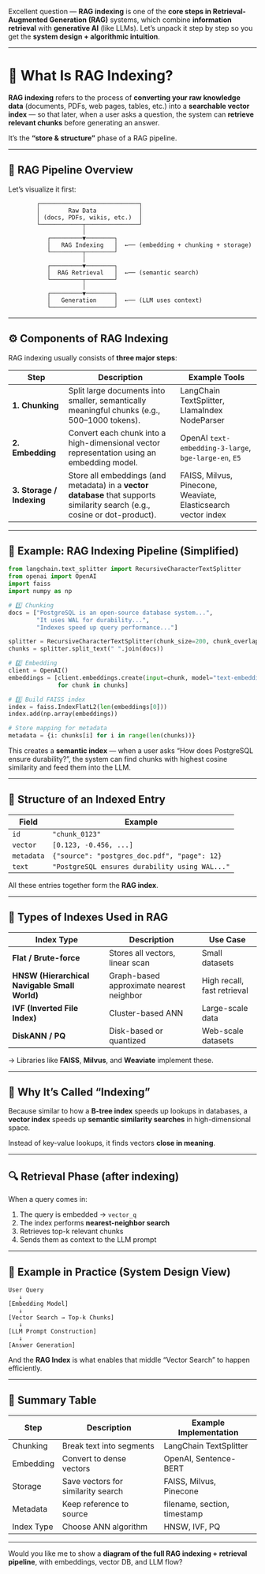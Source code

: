 Excellent question — **RAG indexing** is one of the **core steps in Retrieval-Augmented Generation (RAG)** systems, which combine **information retrieval** with **generative AI** (like LLMs). Let’s unpack it step by step so you get the **system design + algorithmic intuition**.

---

# 🧠 What Is RAG Indexing?

**RAG indexing** refers to the process of **converting your raw knowledge data** (documents, PDFs, web pages, tables, etc.) into a **searchable vector index** — so that later, when a user asks a question, the system can **retrieve relevant chunks** before generating an answer.

It’s the **“store & structure”** phase of a RAG pipeline.

---

## 🧩 RAG Pipeline Overview

Let’s visualize it first:

```
        ┌────────────────────────────┐
        │        Raw Data            │
        │ (docs, PDFs, wikis, etc.)  │
        └────────────┬───────────────┘
                     │
           ┌─────────▼────────┐
           │   RAG Indexing   │  ←── (embedding + chunking + storage)
           └─────────┬────────┘
                     │
           ┌─────────▼────────┐
           │  RAG Retrieval   │  ←── (semantic search)
           └─────────┬────────┘
                     │
           ┌─────────▼────────┐
           │   Generation     │  ←── (LLM uses context)
           └──────────────────┘
```

---

## ⚙️ Components of **RAG Indexing**

RAG indexing usually consists of **three major steps**:

| Step                      | Description                                                                                                                 | Example Tools                                                 |
| ------------------------- | --------------------------------------------------------------------------------------------------------------------------- | ------------------------------------------------------------- |
| **1. Chunking**           | Split large documents into smaller, semantically meaningful chunks (e.g., 500–1000 tokens).                                 | LangChain TextSplitter, LlamaIndex NodeParser                 |
| **2. Embedding**          | Convert each chunk into a high-dimensional vector representation using an embedding model.                                  | OpenAI `text-embedding-3-large`, `bge-large-en`, `E5`         |
| **3. Storage / Indexing** | Store all embeddings (and metadata) in a **vector database** that supports similarity search (e.g., cosine or dot-product). | FAISS, Milvus, Pinecone, Weaviate, Elasticsearch vector index |

---

## 🧮 Example: RAG Indexing Pipeline (Simplified)

```python
from langchain.text_splitter import RecursiveCharacterTextSplitter
from openai import OpenAI
import faiss
import numpy as np

# 1️⃣ Chunking
docs = ["PostgreSQL is an open-source database system...",
        "It uses WAL for durability...",
        "Indexes speed up query performance..."]

splitter = RecursiveCharacterTextSplitter(chunk_size=200, chunk_overlap=20)
chunks = splitter.split_text(" ".join(docs))

# 2️⃣ Embedding
client = OpenAI()
embeddings = [client.embeddings.create(input=chunk, model="text-embedding-3-small").data[0].embedding
              for chunk in chunks]

# 3️⃣ Build FAISS index
index = faiss.IndexFlatL2(len(embeddings[0]))
index.add(np.array(embeddings))

# Store mapping for metadata
metadata = {i: chunks[i] for i in range(len(chunks))}
```

This creates a **semantic index** — when a user asks “How does PostgreSQL ensure durability?”,
the system can find chunks with highest cosine similarity and feed them into the LLM.

---

## 🧱 Structure of an Indexed Entry

| Field      | Example                                        |
| ---------- | ---------------------------------------------- |
| `id`       | `"chunk_0123"`                                 |
| `vector`   | `[0.123, -0.456, ...]`                         |
| `metadata` | `{"source": "postgres_doc.pdf", "page": 12}`   |
| `text`     | `"PostgreSQL ensures durability using WAL..."` |

All these entries together form the **RAG index**.

---

## 🧭 Types of Indexes Used in RAG

| Index Type                                    | Description                              | Use Case                    |
| --------------------------------------------- | ---------------------------------------- | --------------------------- |
| **Flat / Brute-force**                        | Stores all vectors, linear scan          | Small datasets              |
| **HNSW (Hierarchical Navigable Small World)** | Graph-based approximate nearest neighbor | High recall, fast retrieval |
| **IVF (Inverted File Index)**                 | Cluster-based ANN                        | Large-scale data            |
| **DiskANN / PQ**                              | Disk-based or quantized                  | Web-scale datasets          |

→ Libraries like **FAISS**, **Milvus**, and **Weaviate** implement these.

---

## 🧠 Why It’s Called “Indexing”

Because similar to how a **B-tree index** speeds up lookups in databases,
a **vector index** speeds up **semantic similarity searches** in high-dimensional space.

Instead of key-value lookups, it finds vectors **close in meaning**.

---

## 🔍 Retrieval Phase (after indexing)

When a query comes in:

1. The query is embedded → `vector_q`
2. The index performs **nearest-neighbor search**
3. Retrieves top-k relevant chunks
4. Sends them as context to the LLM prompt

---

## 🧩 Example in Practice (System Design View)

```
User Query
   ↓
[Embedding Model]
   ↓
[Vector Search → Top-k Chunks]
   ↓
[LLM Prompt Construction]
   ↓
[Answer Generation]
```

And the **RAG Index** is what enables that middle “Vector Search” to happen efficiently.

---

## 🧱 Summary Table

| Step       | Description                        | Example Implementation       |
| ---------- | ---------------------------------- | ---------------------------- |
| Chunking   | Break text into segments           | LangChain TextSplitter       |
| Embedding  | Convert to dense vectors           | OpenAI, Sentence-BERT        |
| Storage    | Save vectors for similarity search | FAISS, Milvus, Pinecone      |
| Metadata   | Keep reference to source           | filename, section, timestamp |
| Index Type | Choose ANN algorithm               | HNSW, IVF, PQ                |

---

Would you like me to show a **diagram of the full RAG indexing + retrieval pipeline**, with embeddings, vector DB, and LLM flow?
